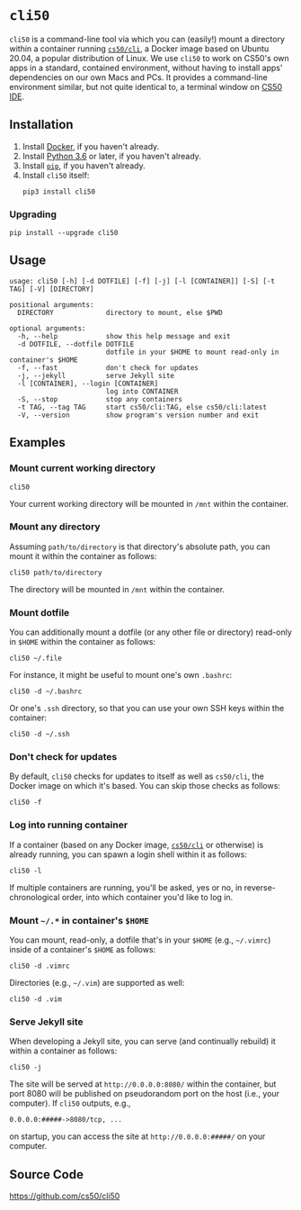 # `cli50`

`cli50` is a command-line tool via which you can (easily!) mount a directory within a container running [`cs50/cli`](cs50/cli), a Docker image based on Ubuntu 20.04, a popular distribution of Linux. We use `cli50` to work on CS50's own apps in a standard, contained environment, without having to install apps' dependencies on our own Macs and PCs. It provides a command-line environment similar, but not quite identical to, a terminal window on [CS50 IDE](ide/index).

## Installation

1. Install [Docker](/docker), if you haven't already.
1. Install [Python 3.6](/python) or later, if you haven't already.
1. Install [`pip`](/pip), if you haven't already.
1. Install `cli50` itself:
    ```text
    pip3 install cli50
    ```

### Upgrading

```text
pip install --upgrade cli50
```

## Usage

```text
usage: cli50 [-h] [-d DOTFILE] [-f] [-j] [-l [CONTAINER]] [-S] [-t TAG] [-V] [DIRECTORY]

positional arguments:
  DIRECTORY             directory to mount, else $PWD

optional arguments:
  -h, --help            show this help message and exit
  -d DOTFILE, --dotfile DOTFILE
                        dotfile in your $HOME to mount read-only in container's $HOME
  -f, --fast            don't check for updates
  -j, --jekyll          serve Jekyll site
  -l [CONTAINER], --login [CONTAINER]
                        log into CONTAINER
  -S, --stop            stop any containers
  -t TAG, --tag TAG     start cs50/cli:TAG, else cs50/cli:latest
  -V, --version         show program's version number and exit
```

## Examples

### Mount current working directory

```text
cli50
```

Your current working directory will be mounted in `/mnt` within the container.

### Mount any directory

Assuming `path/to/directory` is that directory's absolute path, you can mount it within the container as follows:

```text
cli50 path/to/directory
```

The directory will be mounted in `/mnt` within the container.

### Mount dotfile

You can additionally mount a dotfile (or any other file or directory) read-only in `$HOME` within the container as follows:

```text
cli50 ~/.file
```

For instance, it might be useful to mount one's own `.bashrc`:

```text
cli50 -d ~/.bashrc
```

Or one's `.ssh` directory, so that you can use your own SSH keys within the container:

```text
cli50 -d ~/.ssh
```

### Don't check for updates

By default, `cli50` checks for updates to itself as well as `cs50/cli`, the Docker image on which it's based. You can skip those checks as follows:

```text
cli50 -f
```

### Log into running container

If a container (based on any Docker image, [`cs50/cli`](cs50/cli) or otherwise) is already running, you can spawn a login shell within it as follows:

```text
cli50 -l
```

If multiple containers are running, you'll be asked, yes or no, in reverse-chronological order, into which container you'd like to log in.

### Mount `~/.*` in container's `$HOME`

You can mount, read-only, a dotfile that's in your `$HOME` (e.g., `~/.vimrc`) inside of a container's `$HOME` as follows:

```text
cli50 -d .vimrc
```

Directories (e.g., `~/.vim`) are supported as well:

```text
cli50 -d .vim
```

### Serve Jekyll site

When developing a Jekyll site, you can serve (and continually rebuild) it within a container as follows:

```text
cli50 -j
```

The site will be served at `http://0.0.0.0:8080/` within the container, but port 8080 will be published on pseudorandom port on the host (i.e., your computer). If `cli50` outputs, e.g.,

```text
0.0.0.0:#####->8080/tcp, ...
```

on startup, you can access the site at `http://0.0.0.0:#####/` on your computer.

## Source Code

<https://github.com/cs50/cli50>
